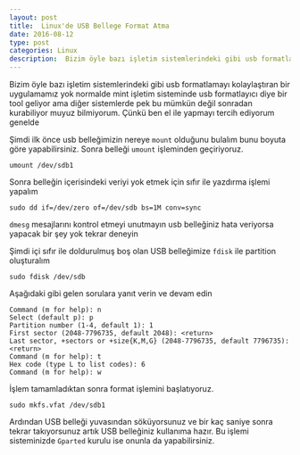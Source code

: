 ```yaml
---
layout: post
title:  Linux'de USB Bellege Format Atma
date: 2016-08-12
type: post
categories: Linux
description:  Bizim öyle bazı işletim sistemlerindeki gibi usb formatlamayı kolaylaştıran bir uygulamamız yok normalde mint işletim sisteminde usb formatlayıcı
---
```


Bizim öyle bazı işletim sistemlerindeki gibi usb formatlamayı kolaylaştıran bir uygulamamız yok normalde mint işletim sisteminde usb formatlayıcı diye bir tool geliyor ama diğer sistemlerde pek bu mümkün değil sonradan kurabiliyor muyuz bilmiyorum. Çünkü ben el ile yapmayı tercih ediyorum genelde

Şimdi ilk önce usb belleğimizin nereye `mount` olduğunu bulalım bunu boyuta göre yapabilirsiniz. Sonra belleği `umount` işleminden geçiriyoruz.

```console
umount /dev/sdb1
```

Sonra belleğin içerisindeki veriyi yok etmek için sıfır ile yazdırma işlemi yapalım

```console
sudo dd if=/dev/zero of=/dev/sdb bs=1M conv=sync
```

`dmesg` mesajlarını kontrol etmeyi unutmayın usb belleğiniz hata veriyorsa yapacak bir şey yok tekrar deneyin 

Şimdi içi sıfır ile doldurulmuş boş olan USB belleğimize `fdisk` ile partition oluşturalım

```console
sudo fdisk /dev/sdb
```

Aşağıdaki gibi gelen sorulara yanıt verin ve devam edin

```console
Command (m for help): n
Select (default p): p
Partition number (1-4, default 1): 1
First sector (2048-7796735, default 2048): <return>
Last sector, +sectors or +size{K,M,G} (2048-7796735, default 7796735): <return>
Command (m for help): t
Hex code (type L to list codes): 6
Command (m for help): w
```

İşlem tamamladıktan sonra format işlemini başlatıyoruz.

```console
sudo mkfs.vfat /dev/sdb1
```

Ardından USB belleği yuvasından söküyorsunuz ve bir kaç saniye sonra tekrar takıyorsunuz artık USB belleğiniz kullanıma hazır. Bu işlemi sisteminizde `Gparted` kurulu ise onunla da yapabilirsiniz.